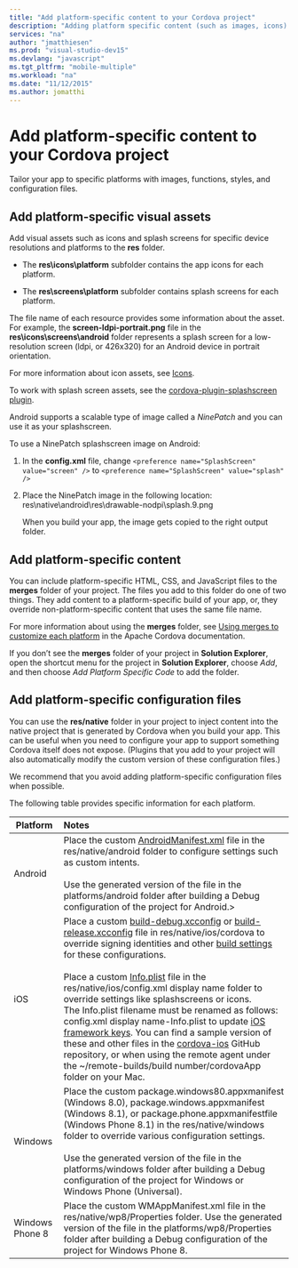 ```yaml
--- 
title: "Add platform-specific content to your Cordova project"
description: "Adding platform specific content (such as images, icons) to an Apache Cordova app."
services: "na"
author: "jmatthiesen"
ms.prod: "visual-studio-dev15"
ms.devlang: "javascript"
ms.tgt_pltfrm: "mobile-multiple"
ms.workload: "na"
ms.date: "11/12/2015"
ms.author: jomatthi
--- 
```


# Add platform-specific content to your Cordova project

Tailor your app to specific platforms with images, functions, styles, and configuration files.

## <a id="VisualAssets"></a>Add platform-specific visual assets

Add visual assets such as icons and splash screens for specific device resolutions and platforms to the **res** folder.

* The **res\icons\platform** subfolder contains the app icons for each platform.

* The **res\screens\platform** subfolder contains splash screens for each platform.

The file name of each resource provides some information about the asset. For example, the **screen-ldpi-portrait.png** file in the **res\icons\screens\android** folder represents a splash screen for a low-resolution screen (ldpi, or 426x320) for an Android device in portrait orientation.

For more information about icon assets, see [Icons](https://cordova.apache.org/docs/en/latest/config_ref/images.html).

To work with splash screen assets, see the [cordova-plugin-splashscreen plugin](https://cordova.apache.org/docs/en/latest/reference/cordova-plugin-splashscreen/).

Android supports a scalable type of image called a *NinePatch* and you can use it as your splashscreen.

To use a NinePatch splashscreen image on Android:

1. In the **config.xml** file, change ```<preference name="SplashScreen" value="screen" />``` to ```<preference name="SplashScreen" value="splash" />```

2. Place the NinePatch image in the following location: res\native\android\res\drawable-nodpi\splash.9.png

   When you build your app, the image gets copied to the right output folder.

## <a id="Content"></a>Add platform-specific content

You can include platform-specific HTML, CSS, and JavaScript files to the **merges** folder of your project. The files you add to this folder do one of two things. They add content to a platform-specific build of your app, or, they override non-platform-specific content that uses the same file name.

For more information about using the **merges** folder, see [Using merges to customize each platform](https://cordova.apache.org/docs/en/edge/guide/cli/#link-9) in the Apache Cordova documentation.

If you don’t see the **merges** folder of your project in **Solution Explorer**, open the shortcut menu for the project in **Solution Explorer**, choose *Add*, and then choose *Add Platform Specific Code* to add the folder.

## <a id="Configuration"></a>Add platform-specific configuration files

You can use the **res/native** folder in your project to inject content into the native project that is generated by Cordova when you build your app. This can be useful when you need to configure your app to support something Cordova itself does not expose. (Plugins that you add to your project will also automatically modify the custom version of these configuration files.)

We recommend that you avoid adding platform-specific configuration files when possible.

The following table provides specific information for each platform.

<table>
    <thead>
        <tr>
            <th>Platform</th>
            <th style="text-align:left">Notes</th>
        </tr>
    </thead>
    <tbody>
        <tr>
            <td>Android</td>
            <td style="text-align:left">Place the custom <a href="http://developer.android.com/guide/topics/manifest/manifest-intro.html">AndroidManifest.xml</a> file in the res/native/android folder to configure settings such as custom intents. <br><br>Use the generated version of the file in the platforms/android folder after building a Debug configuration of the project for Android.&gt;</td>
        </tr>
        <tr>
            <td>iOS</td>
            <td style="text-align:left">Place a custom <a href="https://go.microsoft.com/fwlink/?LinkID=532829">build-debug.xcconfig</a> or <a href="https://go.microsoft.com/fwlink/?LinkID=532830">build-release.xcconfig</a> file in res/native/ios/cordova to override signing identities and other <a href="https://go.microsoft.com/fwlink/?LinkID=532831">build settings</a> for these configurations. <br><br>Place a custom <a href="https://go.microsoft.com/fwlink/?LinkID=532832">Info.plist</a> file in the res/native/ios/config.xml display name folder to override settings like splashscreens or icons. <br>The Info.plist filename must be renamed as follows: config.xml display name-Info.plist to update <a href="https://go.microsoft.com/fwlink/?LinkID=532834">iOS framework keys</a>. You can find a sample version of these and other files in the <a href="https://go.microsoft.com/fwlink/?LinkID=532835">cordova-ios</a> GitHub repository, or when using the remote agent under the ~/remote-builds/build number/cordovaApp folder on your Mac.</td>
        </tr>
        <tr>
            <td>Windows</td>
            <td style="text-align:left">Place the custom package.windows80.appxmanifest (Windows 8.0), package.windows.appxmanifest (Windows 8.1), or package.phone.appxmanifestfile (Windows Phone 8.1) in the res/native/windows folder to override various configuration settings. <br><br>Use the generated version of the file in the platforms/windows folder after building a Debug configuration of the project for Windows or Windows Phone (Universal).</td>
        </tr>
        <tr>
            <td>Windows Phone 8</td>
            <td style="text-align:left">Place the custom WMAppManifest.xml file in the res/native/wp8/Properties folder. Use the generated version of the file in the platforms/wp8/Properties folder after building a Debug configuration of the project for Windows Phone 8.</td>
        </tr>
    </tbody>
</table>
